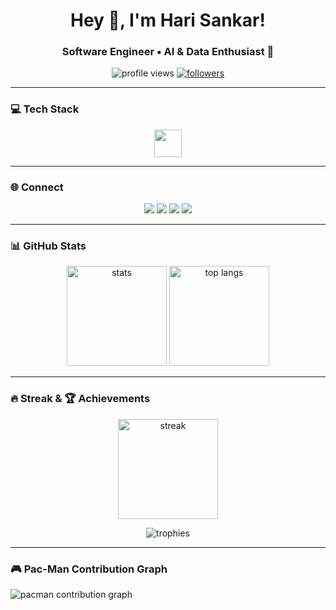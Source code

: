 <h1 align="center">Hey 👋, I'm Hari Sankar!</h1>
<h3 align="center">Software Engineer • AI & Data Enthusiast 🚀</h3>

<p align="center">
  <img src="https://komarev.com/ghpvc/?username=HARIHARUTO&style=flat-square" alt="profile views" />
  <a href="https://github.com/HARIHARUTO?tab=followers"><img src="https://img.shields.io/github/followers/HARIHARUTO?style=flat-square" alt="followers" /></a>
</p>

---

### 💻 Tech Stack
<p align="center">
  <img src="https://skillicons.dev/icons?i=ts,nextjs,tailwind,storybook,graphql,go,rust,nestjs,py,aws" height="44" />
</p>

---

### 🌐 Connect
<p align="center">
  <!-- TODO: replace the href values with your real links -->
  <a href="https://www.linkedin.com/in/hariharuto/"><img src="https://img.shields.io/badge/LinkedIn-0A66C2?logo=linkedin&logoColor=white&style=for-the-badge" /></a>
  <a href="https://twitter.com/HARIHARUTO"><img src="https://img.shields.io/badge/Twitter-1DA1F2?logo=twitter&logoColor=white&style=for-the-badge" /></a>
  <a href="https://discord.gg/HARIHARUTO"><img src="https://img.shields.io/badge/Discord-5865F2?logo=discord&logoColor=white&style=for-the-badge" /></a>
  <a href="https://dev.to/hariharuto"><img src="https://img.shields.io/badge/dev.to-0A0A0A?logo=devdotto&logoColor=white&style=for-the-badge" /></a>
</p>

---

### 📊 GitHub Stats
<p align="center">
  <img height="160" src="https://github-readme-stats.vercel.app/api?username=HARIHARUTO&show_icons=true&include_all_commits=true&count_private=true&rank_icon=github&theme=dracula" alt="stats" />
  <img height="160" src="https://github-readme-stats.vercel.app/api/top-langs/?username=HARIHARUTO&layout=compact&langs_count=8&theme=dracula" alt="top langs" />
</p>

---

### 🔥 Streak & 🏆 Achievements
<p align="center">
  <img height="160" src="https://streak-stats.demolab.com?user=HARIHARUTO&theme=dracula&hide_border=false" alt="streak" />
</p>
<p align="center">
  <img src="https://github-profile-trophy.vercel.app/?username=HARIHARUTO&theme=dracula&no-frame=true&row=1&column=6" alt="trophies" />
</p>

---

### 🎮 Pac-Man Contribution Graph
<picture>
  <source media="(prefers-color-scheme: dark)" srcset="https://raw.githubusercontent.com/HARIHARUTO/HARIHARUTO/output/pacman-contribution-graph-dark.svg">
  <source media="(prefers-color-scheme: light)" srcset="https://raw.githubusercontent.com/HARIHARUTO/HARIHARUTO/output/pacman-contribution-graph.svg">
  <img alt="pacman contribution graph" src="https://raw.githubusercontent.com/HARIHARUTO/HARIHARUTO/output/pacman-contribution-graph.svg">
</picture>

<!-- If you ever want the snake version instead, swap the three URLs above to:
  .../output/github-contribution-grid-snake[-dark].svg
-->
